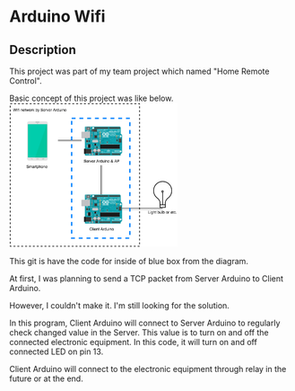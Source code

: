# Arduino Wifi
## Description
This project was part of my team project which named "Home Remote Control".

Basic concept of this project was like below.
<img src="https://github.com/sjroh/ArduinoWifi/blob/master/images/diagram.png" alt="Simple diagram of this project" width="300px" />

This git is have the code for inside of blue box from the diagram.

At first, I was planning to send a TCP packet from Server Arduino to Client Arduino.

However, I couldn't make it. I'm still looking for the solution.

In this program, Client Arduino will connect to Server Arduino to regularly check changed value in the Server.
This value is to turn on and off the connected electronic equipment. In this code, it will turn on and off connected LED on pin 13.

Client Arduino will connect to the electronic equipment through relay in the future or at the end.
